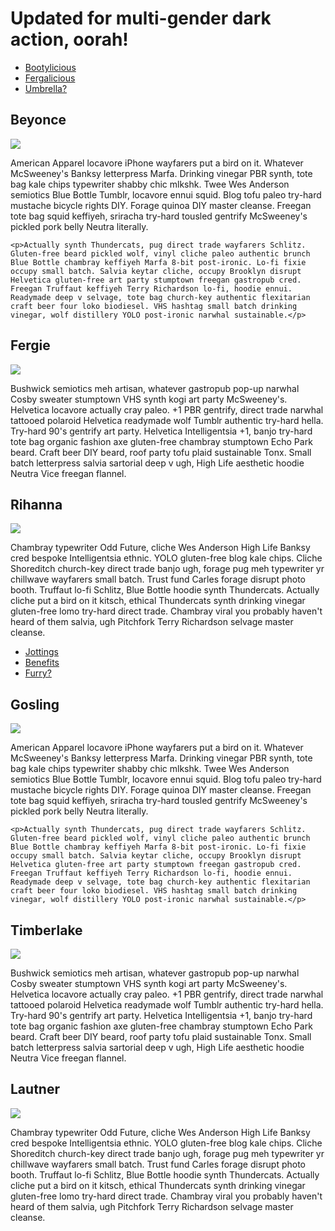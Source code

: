 <head>
  <link rel="stylesheet" href="styles.css">
</head>
<h1>Updated for multi-gender dark action, oorah!</h1>


<div class="lightpage">
  
<div class="sexytabs">
  
  <ul>
    <li><a href="#Beyonce">
      <span>Bootylicious</span></a></li>
    <li><a href="#Fergie">
      <span>Fergalicious</span></a></li>
    <li><a href="#Rihanna">
      <span>Umbrella?</span></a></li>
  </ul>
  
  <div class="contents">
  <div id="Beyonce">
    <h2>Beyonce</h2>
    <img src="http://thumbs.hotnewhiphop.com/public/article/600_1359954424_17651c4dc1a8d1c5ba1c472544c51114.jpeg">
    <p>American Apparel locavore iPhone wayfarers put a bird on it.  Whatever McSweeney's Banksy letterpress Marfa.  Drinking vinegar PBR synth, tote bag kale chips typewriter shabby chic mlkshk.  Twee Wes Anderson semiotics Blue Bottle Tumblr, locavore ennui squid.  Blog tofu paleo try-hard mustache bicycle rights DIY.  Forage quinoa DIY master cleanse.  Freegan tote bag squid keffiyeh, sriracha try-hard tousled gentrify McSweeney's pickled pork belly Neutra literally.</p>

    <p>Actually synth Thundercats, pug direct trade wayfarers Schlitz. Gluten-free beard pickled wolf, vinyl cliche paleo authentic brunch Blue Bottle chambray keffiyeh Marfa 8-bit post-ironic. Lo-fi fixie occupy small batch. Salvia keytar cliche, occupy Brooklyn disrupt Helvetica gluten-free art party stumptown freegan gastropub cred. Freegan Truffaut keffiyeh Terry Richardson lo-fi, hoodie ennui. Readymade deep v selvage, tote bag church-key authentic flexitarian craft beer four loko biodiesel. VHS hashtag small batch drinking vinegar, wolf distillery YOLO post-ironic narwhal sustainable.</p>
    
  </div>
    
  <div id="Fergie">
    <h2>Fergie</h2>
    <img src="https://si0.twimg.com/profile_images/3282720177/1cfde8d5260721552f31a26cff5ccc22.png">
    <p>Bushwick semiotics meh artisan, whatever gastropub pop-up narwhal Cosby sweater stumptown VHS synth kogi art party McSweeney's.  Helvetica locavore actually cray paleo.  +1 PBR gentrify, direct trade  narwhal tattooed polaroid Helvetica readymade wolf Tumblr authentic try-hard hella.  Try-hard 90's gentrify art party.  Helvetica Intelligentsia +1, banjo try-hard tote bag organic fashion axe gluten-free chambray stumptown Echo Park beard.  Craft beer DIY beard, roof party tofu plaid sustainable Tonx.  Small batch letterpress salvia sartorial deep v ugh, High Life aesthetic hoodie Neutra Vice freegan flannel.</p>
    
  </div>
    
  <div id="Rihanna">
    <h2>Rihanna</h2>
    <img src="http://s1.evcdn.com/images/block/I0-001/001/867/008-9.jpeg_/rihanna-08.jpeg">
    <p>Chambray typewriter Odd Future, cliche Wes Anderson High Life Banksy cred bespoke Intelligentsia ethnic. YOLO gluten-free blog kale chips. Cliche Shoreditch church-key direct trade banjo ugh, forage pug meh typewriter yr chillwave wayfarers small batch. Trust fund Carles forage disrupt photo booth. Truffaut lo-fi Schlitz, Blue Bottle hoodie synth Thundercats. Actually cliche put a bird on it kitsch, ethical Thundercats synth drinking vinegar gluten-free lomo try-hard direct trade. Chambray viral you probably haven't heard of them salvia, ugh Pitchfork Terry Richardson selvage master cleanse.</p>
 
  </div>
  </div>
</div>

</div>






<div class="darkpage">

<div class="sexytabs dark">
  
  <ul>
    <li><a href="#Gosling">
      <span>Jottings</span></a></li>
    <li><a href="#Timberlake">
      <span>Benefits</span></a></li>
    <li><a href="#Lautner">
      <span>Furry?</span></a></li>
  </ul>
  
  <div class="contents">
  <div id="Gosling">
    <h2>Gosling</h2>
    <img src="http://imworld.aufeminin.com/story/20130805/ryan-gosling-56940_s96cx345cy200.jpg">
    <p>American Apparel locavore iPhone wayfarers put a bird on it.  Whatever McSweeney's Banksy letterpress Marfa.  Drinking vinegar PBR synth, tote bag kale chips typewriter shabby chic mlkshk.  Twee Wes Anderson semiotics Blue Bottle Tumblr, locavore ennui squid.  Blog tofu paleo try-hard mustache bicycle rights DIY.  Forage quinoa DIY master cleanse.  Freegan tote bag squid keffiyeh, sriracha try-hard tousled gentrify McSweeney's pickled pork belly Neutra literally.</p>

    <p>Actually synth Thundercats, pug direct trade wayfarers Schlitz. Gluten-free beard pickled wolf, vinyl cliche paleo authentic brunch Blue Bottle chambray keffiyeh Marfa 8-bit post-ironic. Lo-fi fixie occupy small batch. Salvia keytar cliche, occupy Brooklyn disrupt Helvetica gluten-free art party stumptown freegan gastropub cred. Freegan Truffaut keffiyeh Terry Richardson lo-fi, hoodie ennui. Readymade deep v selvage, tote bag church-key authentic flexitarian craft beer four loko biodiesel. VHS hashtag small batch drinking vinegar, wolf distillery YOLO post-ironic narwhal sustainable.</p>
    
  </div>
    
  <div id="Timberlake">
    <h2>Timberlake</h2>
    <img src="http://imalbum.aufeminin.com/album/D20121228/894767_Z5RAJN1HEXWRQGYCFUTKD8AVQ8ZMXS_justin-timberlake_H124540_S.jpg">
    <p>Bushwick semiotics meh artisan, whatever gastropub pop-up narwhal Cosby sweater stumptown VHS synth kogi art party McSweeney's.  Helvetica locavore actually cray paleo.  +1 PBR gentrify, direct trade  narwhal tattooed polaroid Helvetica readymade wolf Tumblr authentic try-hard hella.  Try-hard 90's gentrify art party.  Helvetica Intelligentsia +1, banjo try-hard tote bag organic fashion axe gluten-free chambray stumptown Echo Park beard.  Craft beer DIY beard, roof party tofu plaid sustainable Tonx.  Small batch letterpress salvia sartorial deep v ugh, High Life aesthetic hoodie Neutra Vice freegan flannel.</p>
    
  </div>
    
  <div id="Lautner">
    <h2>Lautner</h2>
    <img src="https://fbexternal-a.akamaihd.net/safe_image.php?d=AQBvPhI8Zh8E1VfV&w=155&h=114&url=http%3A%2F%2Ffiles-cdn.formspring.me%2Fprofile%2F20110812%2Fn4e45d53be5a76_medium.jpg">
    <p>Chambray typewriter Odd Future, cliche Wes Anderson High Life Banksy cred bespoke Intelligentsia ethnic. YOLO gluten-free blog kale chips. Cliche Shoreditch church-key direct trade banjo ugh, forage pug meh typewriter yr chillwave wayfarers small batch. Trust fund Carles forage disrupt photo booth. Truffaut lo-fi Schlitz, Blue Bottle hoodie synth Thundercats. Actually cliche put a bird on it kitsch, ethical Thundercats synth drinking vinegar gluten-free lomo try-hard direct trade. Chambray viral you probably haven't heard of them salvia, ugh Pitchfork Terry Richardson selvage master cleanse.</p>
 
  </div>
  </div>
</div>
  
  
</div>
